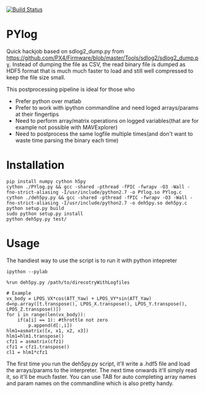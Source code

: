 [![Build Status](https://semaphoreci.com/api/v1/devbharat/pylog/branches/feature-pyqtlog/badge.svg)](https://semaphoreci.com/devbharat/pylog)

PYlog
===============

Quick hackjob based on sdlog2_dump.py from https://github.com/PX4/Firmware/blob/master/Tools/sdlog2/sdlog2_dump.py. 
Instead of dumping the file as CSV, the read binary file is dumped as HDF5 format that is much much faster to load and still well compressed to keep the file size small.

This postprocessing pipeline is ideal for those who

 - Prefer python over matlab
 - Prefer to work with ipython commandline and need loged arrays/params at their fingertips
 - Need to perform array/matrix operations on logged variables(that are for example not possible with MAVExplorer)
 - Need to postprocess the same logfile multiple times(and don't want to waste time parsing the binary each time)
 
Installation
==============

    pip install numpy cython h5py
    cython ./PYlog.py && gcc -shared -pthread -fPIC -fwrapv -O3 -Wall -fno-strict-aliasing -I/usr/include/python2.7 -o PYlog.so PYlog.c
    cython ./deh5py.py && gcc -shared -pthread -fPIC -fwrapv -O3 -Wall -fno-strict-aliasing -I/usr/include/python2.7 -o deh5py.so deh5py.c
    python setup.py build
    sudo python setup.py install
    python deh5py.py test/


Usage
==============

The handiest way to use the script is to run it with python intepreter


    ipython --pylab

    %run deh5py.py /path/to/direcotryWithLogfiles

    # Example
    vx_body = LPOS_VX*cos(ATT_Yaw) + LPOS_VY*sin(ATT_Yaw)
    d=np.array([t.transpose(), LPOS_X.transpose(), LPOS_Y.transpose(), LPOS_Z.transpose()])
    for i in range(len(vx_body)):
        if(a[i] == 1): #throttle not zero
            p.append(d[:,i])
    hlm1=asmatrix([x, x1, x2, x3])
    hlm1=hlm1.transpose()
    cfz1 = asmatrix(cfz1)
    cfz1 = cfz1.transpose()
    cl1 = hlm1*cfz1


The first time you run the deh5py.py script, it'll write a .hdf5 file and load the arrays/params to the interpreter. The next time onwards it'll simply read it, so it'll be much faster. You can use TAB for auto  completing array names and param names on the commandline which is also pretty handy.
